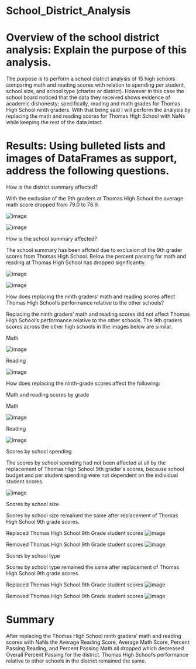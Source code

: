 # School_District_Analysis

# Overview of the school district analysis: Explain the purpose of this analysis.

The purpose is to perform a school district analysis of 15 high schools comparing math and reading scores with relation to spending per student, school size, and school type (charter or district).  However in this case the school board noticed that the data they received shows evidence of academic dishonesty; specifically, reading and math grades for Thomas High School ninth graders. With that being said I will perform the analysis by replacing the math and reading scores for Thomas High School with NaNs while keeping the rest of the data intact. 

# Results: Using bulleted lists and images of DataFrames as support, address the following questions.

How is the district summary affected?

With the exclusion of the 9th graders at Thomas High School the average math score dropped from 79.0 to 78.9.

![image](https://user-images.githubusercontent.com/80642682/118424214-c6b38180-b694-11eb-9678-ccf88ced78d0.png)

![image](https://user-images.githubusercontent.com/80642682/118424766-cf588780-b695-11eb-861e-eee4439a3719.png)


How is the school summary affected?

The school summary has been affcted due to exclusion of the 9th grader scores from Thomas High School.  Below the percent passing for math and reading at Thomas High School has dropped significantly.

![image](https://user-images.githubusercontent.com/80642682/118425237-c320fa00-b696-11eb-8791-ba1c2cd76ad4.png)

![image](https://user-images.githubusercontent.com/80642682/118425186-a4226800-b696-11eb-964e-14d66a875076.png)


How does replacing the ninth graders’ math and reading scores affect Thomas High School’s performance relative to the other schools?

Replacing the ninth graders’ math and reading scores did not affect Thomas High School’s performance relative to the other schools.  The 9th graders scores across the other high schools in the images below are similar. 

Math

![image](https://user-images.githubusercontent.com/80642682/118426108-94a41e80-b698-11eb-9966-dc1403e4f2e9.png)

Reading

![image](https://user-images.githubusercontent.com/80642682/118426153-b00f2980-b698-11eb-8bd1-538cbccaee50.png)


How does replacing the ninth-grade scores affect the following:

Math and reading scores by grade

Math

![image](https://user-images.githubusercontent.com/80642682/118426659-a20dd880-b699-11eb-83ea-1246e1536a08.png)

Reading

![image](https://user-images.githubusercontent.com/80642682/118426719-bc47b680-b699-11eb-9727-b49706e0c6dc.png)


Scores by school spending

The scores by school spending had not been affected at all by the replacement of Thomas High School 9th grader's scores, because school budget and per student spending were not dependent on the individual student scores.

![image](https://user-images.githubusercontent.com/80642682/118426839-ffa22500-b699-11eb-9762-ae167e5ea9a8.png)


Scores by school size

Scores by school size remained the same after replacement of Thomas High School 9th grade scores.

Replaced Thomas High School 9th Grade student scores
![image](https://user-images.githubusercontent.com/80642682/118427185-a38bd080-b69a-11eb-8248-aa57adfc9630.png)

Removed Thomas High School 9th Grade student scores
![image](https://user-images.githubusercontent.com/80642682/118427088-6aebf700-b69a-11eb-8478-9678481e0164.png)

Scores by school type

Scores by school type remained the same after replacement of Thomas High School 9th grade scores.

Replaced Thomas High School 9th Grade student scores
![image](https://user-images.githubusercontent.com/80642682/118427505-5b20e280-b69b-11eb-8876-e0acca9e11e4.png)

Removed Thomas High School 9th Grade student scores
![image](https://user-images.githubusercontent.com/80642682/118427524-6d028580-b69b-11eb-9d74-9c8b80090a3f.png)

# Summary

After replacing the Thomas High School ninth graders’ math and reading scores with NaNs the Average Reading Score, Average Math Score, Percent Passing Reading, and Percent Passing Math all dropped which decreased Overall Percent Passing for the district. Thomas High School’s performance relative to other schools in the district remained the same.
